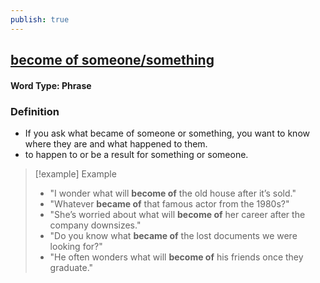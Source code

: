 ```yaml
---
publish: true
---
```

## [become of someone/something](https://dictionary.cambridge.org/dictionary/english/become-of?q=become+of+someone%2Fsomething)
#### Word Type: Phrase
### Definition
- If you ask what became of someone or something, you want to know where they are and what happened to them.
- to happen to or be a result for something or someone.

> [!example] Example
> 
> - "I wonder what will **become of** the old house after it’s sold."
> - "Whatever **became of** that famous actor from the 1980s?"
> - "She’s worried about what will **become of** her career after the company downsizes."
> - "Do you know what **became of** the lost documents we were looking for?"
> - "He often wonders what will **become of** his friends once they graduate."
